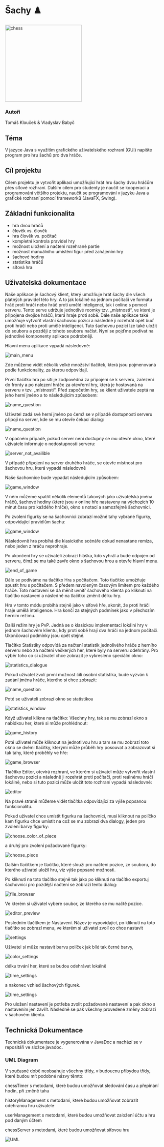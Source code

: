 # Šachy ♟️

<img src="https://images.chesscomfiles.com/uploads/v1/images_users/tiny_mce/SamCopeland/phpuTejFE.gif" alt="chess" width="250"/>

### Autoři
Tomáš Klouček & Vladyslav Babyč

## Téma

V jazyce Java s využitím grafického uživatelského rozhraní (GUI) napište program pro hru šachů pro dva hráče.

## Cíl projektu

Cílem projektu je vytvořit aplikaci umožňující hrát hru šachy dvou hráčům přes síťové rozhraní. Dalším cílem pro studenty je naučit se kooperaci a programování většího projektu, naučit se programování v jazyku Java a grafické rozhraní pomocí frameworků (JavaFX, Swing).

## Základní funkcionalita

- hra dvou hráčů
- člověk vs. člověk
- hra člověk vs. počítač
- kompletní kontrola pravidel hry
- možnost uložení a načtení rozehrané partie
- možnost manuálního umístění figur před zahájením hry
- šachové hodiny
- statistika hráčů
- síťová hra


## Uživatelská dokumentace
Naše aplikace je šachový klient, který umožňuje hrát šachy dle všech platných pravidel této hry. A to jak lokálně na jednom počítači ve formátu
hráč proti hráči nebo hráč proti umělé inteligenci, tak i online s pomocí serveru. Tento serve udržuje
jednotlivé roomky tzv. „místnosti“, ve které je připojena dvojice hráčů, která hraje proti sobě. Dále
naše aplikace také umožňuje vytvořit vlastní šachovou pozici a následně ji rozehrát opět buď proti
hráči nebo proti umělé inteligenci. Tuto šachovou pozici lze také uložit do souboru a později z tohoto
souboru načíst. Nyní se pojďme podívat na jednotlivé komponenty aplikace podrobněji.

Hlavní menu aplikace vypadá následovně:


<img src="/media/gitlab/manual/main_menu.png" alt="main_menu"/>

Zde můžeme vidět několik velké množství tlačítek, která jsou pojmenovaná podle funkcionality, za kterou odpovídají.

První tlačítko hra po sítí je zodpovědná za připojení se k serveru, zařezení do fronty a po nalezení hráče za otevřerní hry, 
která je hostovaná na serveru v tzv. „místnosti“. Před započetím hry, se klient uživatele zeptá na jeho herní jméno a to 
následujícím způsobem:

<img src="/media/gitlab/manual/name_question.png" alt="name_question"/>

Uživatel zadá své herní jméno po čemž se v případě dostupnosti serveru připojí na server, kde se mu otevře čekací dialog:

<img src="/media/gitlab/manual/waiting_dialogue.png" alt="name_question"/>

V opačném případě, pokud server není dostupný se mu otevře okno, které uživatele informuje o nedostupnosti serveru:

<img src="/media/gitlab/manual/server_not_available.png" alt="server_not_availible"/>

V případě připojení na server druhého hráče, se otevře místnost pro šachovou hru, která vypadá následovně

Naše šachovnice bude vypadat následujicím způsobem:

<img src="/media/gitlab/manual/game_window.png" alt="game_window" />

V něm můžeme spatřit několik elementů takových jako uživatelská jména hráčů, šachové hodiny (které jsou v online hře nastaveny na výchozích 10 minut času pro každého hráče), okno s notací a samozřejmě šachovnici.

Po zvolení figurky se na šachovnici zobrazí možné tahy vybrané figurky, odpovídající pravidlům šachu:

<img src="/media/gitlab/manual/move_example.png" alt="game_window" />

Následovně hra probíhá dle klasického scénáře dokud nenastane remíza, nebo jeden z hráču neprohraje.

Po ukončení hry se uživateli zobrazí hláška, kdo vyhrál a bude odpojen od serveru, čímž se mu také zavře okno s 
šachovou hrou a otevře hlavní menu.

<img src="/media/gitlab/manual/end_of_game.png" alt="end_of_game" />

Dále se podíváme na tlačítko Hra s počítačem. Toto tlačítko umožňuje spustit hru s počítačem. S předem navoleným časovým limitem pro každého hráče.
Toto nastavení se dá měnit uvnitř šachového klienta po kliknutí na tlačítko nastavení a následně na tlačítko změnit délku hry.

Hra v tomto módu probíhá stejně jako v síťové hře, akorát, že proti hráči hraje umělá inteligence. Hra končí za stejných podmínek jako 
v přechozím herním režimu.

Další režim hry je PvP. Jedná se o klasickou implementaci lokální hry v jednom šachovém klientu, kdy proti sobě hrají dva hráči na jednom počítači.
Ukončovací podmínky jsou opět stejné.

Tlačítko Statistiky odpovídá za načtení statistik jednolivého hráče z herního serveru nebo za načtení veškerých her, které byly na serveru odehrány. 
Pro výběr toho co si uživatel chce zobrazit je vykresleno speciální okno:

<img src="/media/gitlab/manual/statistics_dialogue.png" alt="statistics_dialogue" />

Pokud uživatel zvolí první možnost čili osobní statistika, bude vyzván k zadání jména hráče, kterého si chce zobrazit:

<img src="/media/gitlab/manual/name_question.png" alt="name_question" />

Poté se uživateli zobrazí okno se statistikou

<img src="/media/gitlab/manual/statistics_window.png" alt="statistics_window" />

Když uživatel klikne na tlačítko: Všechny hry, tak se mu zobrazí okno s nabídkou her, které si může prohlédnout:

<img src="/media/gitlab/manual/game_history.png" alt="game_history" />

Poté uživatel může kliknout na jednotlivou hru a tam se mu zobrazí toto okno se dvěmi tlačítky, kterými může průběh hry posouvat 
a zobrazovat si tak tahy, které proběhly ve hře:

<img src="/media/gitlab/manual/game_browser.png" alt="game_browser" />


Tlačítko Editor, otevírá rozhraní, ve kterém si uživatel může vytvořit vlastní šachovou pozici a následně ji rozehrát proti počítači, 
proti reálnému hráči lokálně, nebo si tuto pozici může uložit toto rozhraní vypadá následovně: 

<img src="/media/gitlab/manual/editor.png" alt="editor" />

Na pravé straně můžeme vidět tlačítka odpovídající za výše popsanou funkcionalitu. 

Pokud uživatel chce umístit figurku na šachovnici, musí kliknout na políčko kam figurku chce umístit na což se mu zobrazí
dva dialogy, jeden pro zvolení barvy figurky:

<img src="/media/gitlab/manual/choose_color_of_piece.png" alt="choose_color_of_piece" />


a druhý pro zvolení požadované figurky:

<img src="/media/gitlab/manual/choose_piece.png" alt="choose_piece" />

Dalším tlačítkem je tlačítko, které slouží pro načtení pozice, ze souboru, do kterého uživatel uložil hru, viz výše popsané možnosti.

Po kliknutí na toto tlačítko stejně tak jako po kliknutí na tlačítko exportuj šachovnici pro pozdější načtení se zobrazí tento dialog:

<img src="/media/gitlab/manual/file_browser.png" alt="file_browser" />

Ve kterém si uživatel vybere soubor, ze kterého se mu načtě pozice.

<img src="/media/gitlab/manual/editor_preview.png" alt="editor_preview" />

Posledním tlačítkem je Nastavení. Název je vypovídající, po kliknutí na toto tlačítko se zobrazí menu, ve kterém si uživatel
zvolí co chce nastavit 

<img src="/media/gitlab/manual/settings.png" alt="settings" />

Uživatel si může nastavit barvu políček jak bílé tak černé barvy, 

<img src="/media/gitlab/manual/color_settings.png" alt="color_settings" />

délku trvání her, které se budou odehrávat lokálně 

<img src="/media/gitlab/manual/time_settings.png" alt="time_settings" />

a nakonec vzhled šachových figurek. 

<img src="/media/gitlab/manual/pieces_setting.png" alt="time_settings" />

Pro uložení nastavení je potřeba zvolit požadované nastavení a pak okno s nastavením jen zavřít.
Následně se pak všechny provedené změny zobrazí v šachovém klientu.



## Technická Dokumentace

Technická dokumentace je vygenerována v JavaDoc a nachází se v repositáři ve složce javadoc.

### UML Diagram

V současné době neobsahuje všechny třídy, v budoucnu přibydou třídy, které budou mít podobné názvy těmto:

chessTimer s metodami, které budou umožňovat sledování času a přepínání hodin, při změně tahu

historyManagement s metodami, které budou umožňovat zobrazit odehranou hru uživatele

userManagement s metodami, které budou umožňovat založení účtu a hru pod daným účtem

chessServer s metodami, které budou umožňovat síťovou hru



<img src="/media/gitlab/uml.png" alt="UML" />
